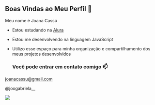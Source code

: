 ## Boas Vindas ao Meu Perfil 💙


Meu nome é Joana Cassú

- Estou estudando na [Alura](https://www.alura.com.br)
- Estou me desenvolvendo na linguagem JavaScript
- Utilizo esse espaço para minha organização e compartilhamento dos meus projetos desenvolvidos

  ### Você pode entrar em contato comigo 📫
 joanacassu@gmail.com
 
  @joogabriela__

![](https://media.tenor.com/Em5BxiSLDNgAAAAM/dancinha-comemorando.gif)


